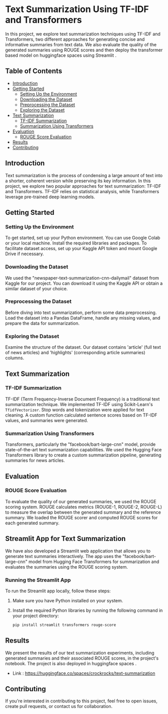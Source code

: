 # Text Summarization Using TF-IDF and Transformers

In this project, we explore text summarization techniques using TF-IDF and Transformers, two different approaches for generating concise and informative summaries from text data. We also evaluate the quality of the generated summaries using ROUGE scores and then deploy the transformer based model on huggingface spaces using Streamlit .

## Table of Contents
- [Introduction](#introduction)
- [Getting Started](#getting-started)
  - [Setting Up the Environment](#setting-up-the-environment)
  - [Downloading the Dataset](#downloading-the-dataset)
  - [Preprocessing the Dataset](#preprocessing-the-dataset)
  - [Exploring the Dataset](#exploring-the-dataset)
- [Text Summarization](#text-summarization)
  - [TF-IDF Summarization](#tf-idf-summarization)
  - [Summarization Using Transformers](#summarization-using-transformers)
- [Evaluation](#evaluation)
  - [ROUGE Score Evaluation](#rouge-score-evaluation)
- [Results](#results)
- [Contributing](#contributing)

## Introduction

Text summarization is the process of condensing a large amount of text into a shorter, coherent version while preserving its key information. In this project, we explore two popular approaches for text summarization: TF-IDF and Transformers. TF-IDF relies on statistical analysis, while Transformers leverage pre-trained deep learning models.

## Getting Started

### Setting Up the Environment

To get started, set up your Python environment. You can use Google Colab or your local machine. Install the required libraries and packages. To facilitate dataset access, set up your Kaggle API token and mount Google Drive if necessary.

### Downloading the Dataset

We used the "newspaper-text-summarization-cnn-dailymail" dataset from Kaggle for our project. You can download it using the Kaggle API or obtain a similar dataset of your choice.

### Preprocessing the Dataset

Before diving into text summarization, perform some data preprocessing. Load the dataset into a Pandas DataFrame, handle any missing values, and prepare the data for summarization.

### Exploring the Dataset

Examine the structure of the dataset. Our dataset contains 'article' (full text of news articles) and 'highlights' (corresponding article summaries) columns.

## Text Summarization

### TF-IDF Summarization

TF-IDF (Term Frequency-Inverse Document Frequency) is a traditional text summarization technique. We implemented TF-IDF using Scikit-Learn's `TfidfVectorizer`. Stop words and tokenization were applied for text cleaning. A custom function calculated sentence scores based on TF-IDF values, and summaries were generated.

### Summarization Using Transformers

Transformers, particularly the "facebook/bart-large-cnn" model, provide state-of-the-art text summarization capabilities. We used the Hugging Face Transformers library to create a custom summarization pipeline, generating summaries for news articles.

## Evaluation

### ROUGE Score Evaluation

To evaluate the quality of our generated summaries, we used the ROUGE scoring system. ROUGE calculates metrics (ROUGE-1, ROUGE-2, ROUGE-L) to measure the overlap between the generated summary and the reference summary. We loaded the ROUGE scorer and computed ROUGE scores for each generated summary.

## Streamlit App for Text Summarization

We have also developed a Streamlit web application that allows you to generate text summaries interactively. The app uses the "facebook/bart-large-cnn" model from Hugging Face Transformers for summarization and evaluates the summaries using the ROUGE scoring system.

### Running the Streamlit App

To run the Streamlit app locally, follow these steps:

1. Make sure you have Python installed on your system.

2. Install the required Python libraries by running the following command in your project directory:

   ```bash
   pip install streamlit transformers rouge-score

## Results

We present the results of our text summarization experiments, including generated summaries and their associated ROUGE scores, in the project's notebook. The project is also deployed in huggingface spaces .
* Link : https://huggingface.co/spaces/crockrocks/text-summarization

## Contributing

If you're interested in contributing to this project, feel free to open issues, create pull requests, or contact us for collaboration.


